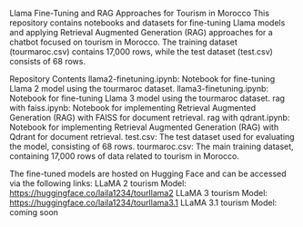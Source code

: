 Llama Fine-Tuning and RAG Approaches for Tourism in Morocco
This repository contains notebooks and datasets for fine-tuning Llama models and applying Retrieval Augmented Generation (RAG) approaches for a chatbot focused on tourism in Morocco. The training dataset (tourmaroc.csv) contains 17,000 rows, while the test dataset (test.csv) consists of 68 rows.

Repository Contents
llama2-finetuning.ipynb: Notebook for fine-tuning Llama 2 model using the tourmaroc dataset.
llama3-finetuning.ipynb: Notebook for fine-tuning Llama 3 model using the tourmaroc dataset.
rag with faiss.ipynb: Notebook for implementing Retrieval Augmented Generation (RAG) with FAISS for document retrieval.
rag with qdrant.ipynb: Notebook for implementing Retrieval Augmented Generation (RAG) with Qdrant for document retrieval.
test.csv: The test dataset used for evaluating the model, consisting of 68 rows.
tourmaroc.csv: The main training dataset, containing 17,000 rows of data related to tourism in Morocco.

The fine-tuned models are hosted on Hugging Face and can be accessed via the following links:
LLaMA 2 tourism Model: https://huggingface.co/laila1234/tourllama2
LLaMA 3 tourism Model: https://huggingface.co/laila1234/tourllama3.1
LLaMA 3.1 tourism Model: coming soon
